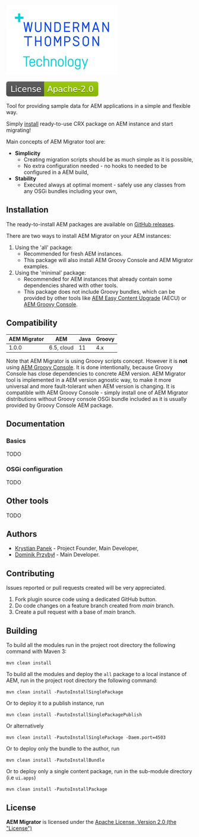 [![WTT logo](docs/wtt-logo.png)](https://www.wundermanthompson.com)

<!--
[![GitHub tag (latest SemVer)](https://img.shields.io/github/v/tag/wttech/aem-migrator)](https://github.com/wttech/aem-migrator/releases)
[![GitHub All Releases](https://img.shields.io/github/downloads/wttech/aem-migrator/total)](https://github.com/wttech/aem-migrator/releases)
[![Check](https://github.com/wttech/aem-migrator/workflows/Check/badge.svg)](https://github.com/wttech/aem-migrator/actions/workflows/check.yml)
-->
[![Apache License, Version 2.0, January 2004](docs/apache-license-badge.svg)](http://www.apache.org/licenses/)

<!--
<p>
  <img src="docs/logo-text.svg" alt="AEM Migrator" width="300"/>
</p>
-->

Tool for providing sample data for AEM applications in a simple and flexible way.

Simply [install](#installation) ready-to-use CRX package on AEM instance and start migrating!

Main concepts of AEM Migrator tool are:

* **Simplicity**
    * Creating migration scripts should be as much simple as it is possible,
    * No extra configuration needed - no hooks to needed to be configured in a AEM build,
* **Stability**
    * Executed always at optimal moment - safely use any classes from any OSGi bundles including your own,

## Installation

The ready-to-install AEM packages are available on [GitHub releases](https://github.com/wttech/aem-migrator/releases).

There are two ways to install AEM Migrator on your AEM instances:

1. Using the 'all' package:
    * Recommended for fresh AEM instances.
    * This package will also install AEM Groovy Console and AEM Migrator examples.
2. Using the 'minimal' package:
    * Recommended for AEM instances that already contain some dependencies shared with other tools.
    * This package does not include Groovy bundles, which can be provided by other tools like [AEM Easy Content Upgrade](https://github.com/valtech/aem-easy-content-upgrade/releases) (AECU) or [AEM Groovy Console](https://github.com/orbinson/aem-groovy-console/releases).

## Compatibility

| AEM Migrator | AEM        | Java | Groovy |
|--------------|------------|------|--------|
| 1.0.0        | 6.5, cloud | 11   | 4.x    |

Note that AEM Migrator is using Groovy scripts concept. However it is **not** using [AEM Groovy Console](https://github.com/icfnext/aem-groovy-console). It is done intentionally, because Groovy Console has close dependencies to concrete AEM version.
AEM Migrator tool is implemented in a AEM version agnostic way, to make it more universal and more fault-tolerant when AEM version is changing.
It is compatible with AEM Groovy Console - simply install one of AEM Migrator distributions without Groovy console OSGi bundle included as it is usually provided by Groovy Console AEM package.

## Documentation

### Basics

TODO

### OSGi configuration

TODO

## Other tools

TODO

## Authors

* [Krystian Panek](mailto:krystian.panek@vml.com) - Project Founder, Main Developer,
* [Dominik Przybył](mailto:dominik.przybyl@vml.com) - Main Developer.

## Contributing

Issues reported or pull requests created will be very appreciated.

1. Fork plugin source code using a dedicated GitHub button.
2. Do code changes on a feature branch created from *main* branch.
3. Create a pull request with a base of *main* branch.

## Building

To build all the modules run in the project root directory the following command with Maven 3:

    mvn clean install

To build all the modules and deploy the `all` package to a local instance of AEM, run in the project root directory the following command:

    mvn clean install -PautoInstallSinglePackage

Or to deploy it to a publish instance, run

    mvn clean install -PautoInstallSinglePackagePublish

Or alternatively

    mvn clean install -PautoInstallSinglePackage -Daem.port=4503

Or to deploy only the bundle to the author, run

    mvn clean install -PautoInstallBundle

Or to deploy only a single content package, run in the sub-module directory (i.e `ui.apps`)

    mvn clean install -PautoInstallPackage

## License

**AEM Migrator** is licensed under the [Apache License, Version 2.0 (the "License")](https://www.apache.org/licenses/LICENSE-2.0.txt)
